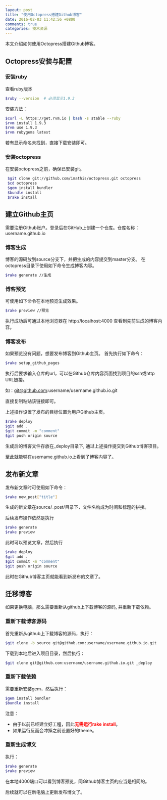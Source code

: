```yaml
---
layout: post
title: "使用Octopress搭建Github博客"
date: 2016-02-03 11:42:56 +0800
comments: true
categories: 技术资源
---
```

本文介绍如何使用Octopress搭建Github博客。
<!--more-->

## Octopress安装与配置

### 安装ruby

查看ruby版本

```bash
$ruby --version  # 必须显示1.9.3
```

安装方法：

```bash
$curl -L https://get.rvm.io | bash -s stable --ruby
$rvm install 1.9.3
$rvm use 1.9.3
$rvm rubygems latest
```

若有显示命名未找到，直接下载安装即可。

### 安装octopress

在安装octopress之前，确保已安装git。

```bash
 $git clone git://github.com/imathis/octopress.git octopress
 $cd octopress
 $gem install bundler
 $bundle install
 $rake install
```

## 建立Github主页

需要注册Github账户。登录后在GitHub上创建一个仓库。仓库名称：username.github.io

### 博客生成
博客的源码放到source分支下，并把生成的内容提交到master分支。
在octopress目录下使用如下命令生成博客内容。

```bash
$rake generate //生成
```


### 博客预览

可使用如下命令在本地预览生成效果。

```bash
$rake preview //预览
```

执行成功后可通过本地浏览器在 http://localhost:4000 查看到先前生成的博客内容。

### 博客发布
如果预览没有问题，想要发布博客到Github主页。
首先执行如下命令：

```bash
$rake setup_github_pages
```

执行后要求输入仓库的url，可以在Github仓库内容页面找到项目的ssh或http URL链接。

如：git@github.com:username/username.github.io.git


直接复制粘贴该链接即可。

上述操作设置了发布的目标位置为用户Github主页。

```bash
$rake deploy 
$git add .
$git commit -m "comment"
$git push origin source
```
生成后的博客文件存放在_deploy目录下, 通过上述操作提交到Github博客项目。

至此就能够在username.github.io上看到了博客内容了。

## 发布新文章

发布新文章时可使用如下命令：

```bash
$rake new_post["title"]
```

生成的新文章在source/_post/目录下，文件名构成为时间和标题的拼接。

后续发布操作依然是执行

```bash
$rake generate
$rake preview
```

此时可以预览文章，然后执行

```bash
$rake deploy 
$git add .
$git commit -m "comment"
$git push origin source
```

此时在Github博客主页就能看到新发布的文章了。

## 迁移博客

如果更换电脑，那么需要重新从github上下载博客的源码, 并重新下载依赖。

### 重新下载博客源码

首先重新从github上下载博客的源码，执行：

```bash
$git clone -b source git@github.com:username/username.github.io.git
```

下载到本地后进入项目目录，然后执行：

```bash
$git clone git@github.com:username/username.github.io.git _deploy
```

### 重新下载依赖

需要重新安装gem，然后执行：

```bash
$gem install bundler
$bundle install
```

注意：

- 由于以前已经建立好工程，因此<b><font color=red>无需运行rake install</font></b>。
- 如果运行反而会冲掉之前设置好的theme。

### 重新生成博文

执行：

```bash
$rake generate
$rake preview
```

在本地4000端口可以看到博客预览，同Github博客主页的应当是相同的。

后续就可以在新电脑上更新发布博文了。
